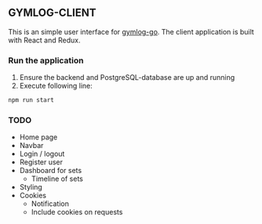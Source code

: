 ## GYMLOG-CLIENT

This is an simple user interface for [gymlog-go](https://github.com/villevaltonen/gymlog-go). The client application is built with React and Redux.

### Run the application

1. Ensure the backend and PostgreSQL-database are up and running
2. Execute following line:

```bash
npm run start
```

### TODO

- Home page
- Navbar
- Login / logout
- Register user
- Dashboard for sets
  - Timeline of sets
- Styling
- Cookies
  - Notification
  - Include cookies on requests
